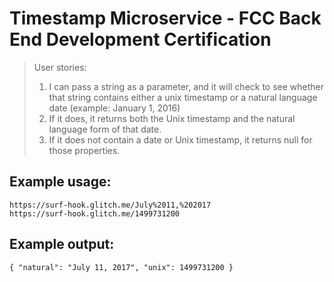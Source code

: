 # Timestamp Microservice - FCC Back End Development Certification

>User stories:
>1) I can pass a string as a parameter, and it will check to see whether that string contains either a unix timestamp or a natural language date (example: January 1, 2016)
>2) If it does, it returns both the Unix timestamp and the natural language form of that date.
>3) If it does not contain a date or Unix timestamp, it returns null for those properties.

## Example usage:
```
https://surf-hook.glitch.me/July%2011,%202017
https://surf-hook.glitch.me/1499731200
```
## Example output:
```
{ "natural": "July 11, 2017", "unix": 1499731200 }
```